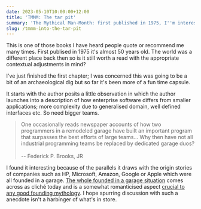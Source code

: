 ```yaml
---
date: 2023-05-10T10:00:00+12:00
title: 'TMMM: The tar pit'
summary: 'The Mythical Man-Month: first published in 1975, I''m interested to see how it''s aged'
slug: /tmmm-into-the-tar-pit
---
```


This is one of those books I have heard people quote or recommend me many times. First publised in 1975 it's almost 50 years old. The world was a different place back then so is it still worth a read with the appropriate contextual adjustments in mind?

I've just finished the first chapter; I was concerned this was going to be a bit of an archaeological dig but so far it's been more of a fun time capsule.

It starts with the author posits a little observation in which the author launches into a description of how enterprise software differs from smaller applications; more complexity due to generalised domain, well defined interfaces etc. So need bigger teams.

> One occasionally reads newspaper accounts of how two programmers in a remodeled garage have built an important program that surpasses the best efforts of large teams... Why then have not all industrial programming teams be replaced by dedicated garage duos?
\
\
-- Federick P. Brooks, JR

I found it interesting because of the parallels it draws with the origin stories of companies such as HP, Microsoft, Amazon, Google or Apple which were all founded in a garage. [The whole founded in a garage situation](https://www.fastcompany.com/90270226/the-origins-of-silicon-valleys-garage-myth) comes across as cliché today and is a somewhat romanticised aspect [crucial to any good founding mythology](https://www.theguardian.com/technology/2014/dec/05/steve-wozniak-apple-starting-in-a-garage-is-a-myth). I hope spurring discussion with such a anecdote isn't a harbinger of what's in store.

